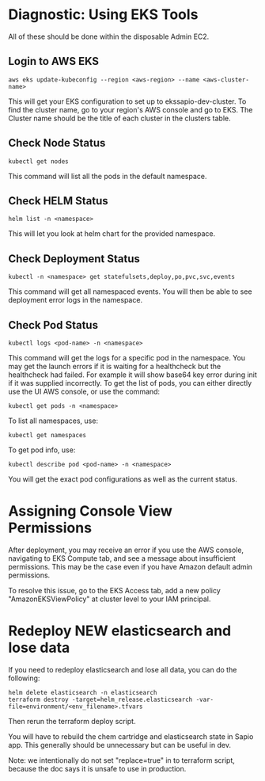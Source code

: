 # Diagnostic: Using EKS Tools

All of these should be done within the disposable Admin EC2.

## Login to AWS EKS
```shell
aws eks update-kubeconfig --region <aws-region> --name <aws-cluster-name>
```
This will get your EKS configuration to set up to ekssapio-dev-cluster.
To find the cluster name, go to your region's AWS console and go to EKS.
The Cluster name should be the title of each cluster in the clusters table.

## Check Node Status
```shell
kubectl get nodes
```
This command will list all the pods in the default namespace.


## Check HELM Status
```shell
helm list -n <namespace>
```
This will let you look at helm chart for the provided namespace.

## Check Deployment Status
```shell
kubectl -n <namespace> get statefulsets,deploy,po,pvc,svc,events
```
This command will get all namespaced events. 
You will then be able to see deployment error logs in the namespace.

## Check Pod Status
```shell
kubectl logs <pod-name> -n <namespace>
```
This command will get the logs for a specific pod in the namespace.
You may get the launch errors if it is waiting for a healthcheck but the healthcheck had failed.
For example it will show base64 key error during init if it was supplied incorrectly.
To get the list of pods, you can either directly use the UI AWS console, or use the command:
```shell
kubectl get pods -n <namespace>
```
To list all namespaces, use:
```shell
kubectl get namespaces
```
To get pod info, use:
```shell
kubectl describe pod <pod-name> -n <namespace>
```
You will get the exact pod configurations as well as the current status.

# Assigning Console View Permissions
After deployment, you may receive an error if you use the AWS console,
navigating to EKS Compute tab, and see a message about insufficient permissions.
This may be the case even if you have Amazon default admin permissions.

To resolve this issue, go to the EKS Access tab, add a new policy "AmazonEKSViewPolicy" 
at cluster level to your IAM principal.

# Redeploy NEW elasticsearch and lose data
If you need to redeploy elasticsearch and lose all data, you can do the following:
```shell
helm delete elasticsearch -n elasticsearch
terraform destroy -target=helm_release.elasticsearch -var-file=environment/<env_filename>.tfvars
```
Then rerun the terraform deploy script.

You will have to rebuild the chem cartridge and elasticsearch state in Sapio app.
This generally should be unnecessary but can be useful in dev.

Note: we intentionally do not set "replace=true" in to terraform script, 
because the doc says it is unsafe to use in production.
